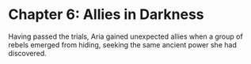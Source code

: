 # Chapter 6: Allies in Darkness

Having passed the trials, Aria gained unexpected allies when a group of rebels emerged from hiding, seeking the same ancient power she had discovered.